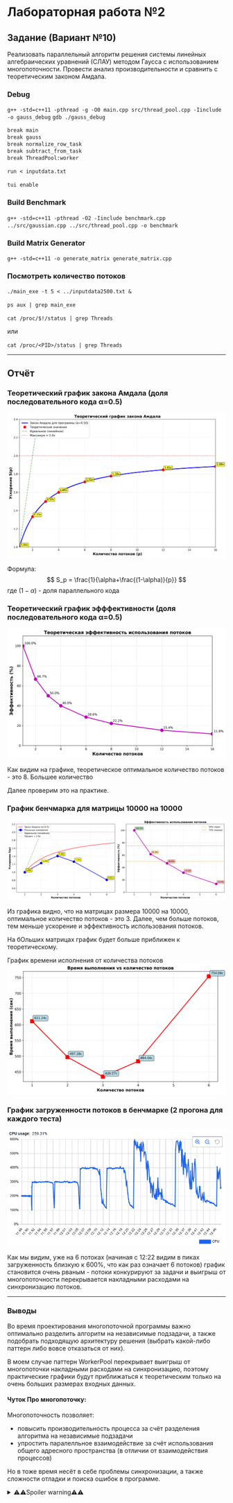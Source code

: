 # Лабораторная работа №2

## Задание (Вариант №10)

Реализовать параллельный алгоритм решения системы линейных алгебраических уравнений (СЛАУ) методом Гаусса с использованием многопоточности. Провести анализ производительности и сравнить с теоретическим законом Амдала.

### Debug
`g++ -std=c++11 -pthread -g -O0 main.cpp src/thread_pool.cpp -Iinclude -o gauss_debug`
`gdb ./gauss_debug`
```
break main
break gauss
break normalize_row_task
break subtract_from_task
break ThreadPool:worker
```
`run < inputdata.txt`

`tui enable`

### Build Benchmark
`g++ -std=c++11 -pthread -O2 -Iinclude benchmark.cpp ../src/gaussian.cpp ../src/thread_pool.cpp -o benchmark`

### Build Matrix Generator
`g++ -std=c++11 -o generate_matrix generate_matrix.cpp`

### Посмотреть количество потоков

`./main_exe -t 5 < ../inputdata2500.txt &`

`ps aux | grep main_exe`

`cat /proc/$!/status | grep Threads`

или

`cat /proc/<PID>/status | grep Threads`

---

## Отчёт

### Теоретический график закона Амдала (доля последовательного кода α=0.5)
![Amdahl Theory](assets/gauss_theory_amdahl.png)

Формула:
$$
S_p = \frac{1}{\alpha+\frac{(1-\alpha)}{p}}
$$
где $(1-\alpha)$ - доля параллельного кода


### Теоретический график эфффективности (доля последовательного кода α=0.5)
![Efficiency Theory](assets/gauss_theory_efficiency.png)

Как видим на графике, теоретическое оптимальное количество потоков - это 8. Большее количество

Далее проверим это на практике.

### График бенчмарка для матрицы 10000 на 10000
![Benchmark 10k*10k](assets/benchmark_amdahl_10000.png)

Из графика видно, что на матрицах размера 10000 на 10000, оптимальное количество потоков - это 3. Далее, чем больше потоков, тем меньше ускорение и эффективность использования потоков.

На бОльших матрицах график будет больше приближен к теоретическому.


График времени исполнения от количества потоков
![Time to Threads](assets/benchmark_time_10000.png)



### График загруженности потоков в бенчмарке (2 прогона для каждого теста)
![Docker](assets/docker_thread_usage_10000.png)

Как мы видим, уже на 6 потоках (начиная с 12:22 видим в пиках загруженность близкую к 600%, что как раз означает 6 потоков) график становится очень рваным - потоки конкурируют за задачи и выигрыш от многопоточности перекрывается накладными расходами на синхронизацию потоков.

---

### Выводы

Во время проектирования многопоточной программы важно оптимально разделить алгоритм на независимые подзадачи, а также подобрать подходящую архитектуру решения (выбрать какой-либо паттерн либо вовсе отказаться от них).

В моем случае паттерн WorkerPool перекрывает выигрыш от многопоточки накладными расходами на синхронизацию, поэтому практические графики будут приближаться к теоретическим только на очень больших размерах входных данных.

#### Чуток Про многопоточку:

Многопоточность позволяет:
- повысить производительность процесса за счёт разделения алгоритма на независимые подзадачи
- упростить паралелльное взаимодействие за счёт использования общего адресного пространства (в отличии от взаимодействия процессов)

Но в тоже время несёт в себе проблемы синхронизации, а также сложности отладки и поиска ошибок в программе.

<details>
<summary>⚠️⚠️Spoiler warning⚠️⚠️</summary>
<img src="assets/multi-threading.jpg">
</details>
